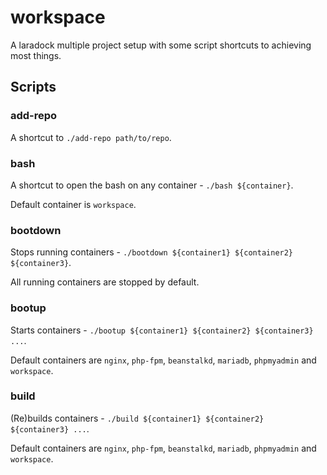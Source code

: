 # workspace
A laradock multiple project setup with some script shortcuts to achieving most things.

## Scripts

### add-repo

A shortcut to `./add-repo path/to/repo`.

### bash

A shortcut to open the bash on any container - `./bash ${container}`.

Default container is `workspace`.

### bootdown

Stops running containers - `./bootdown ${container1} ${container2} ${container3}`.

All running containers are stopped by default.

### bootup

Starts containers - `./bootup ${container1} ${container2} ${container3} ...`.

Default containers are `nginx`, `php-fpm`, `beanstalkd`, `mariadb`, `phpmyadmin` and `workspace`.

### build

(Re)builds containers - `./build ${container1} ${container2} ${container3} ...`.

Default containers are `nginx`, `php-fpm`, `beanstalkd`, `mariadb`, `phpmyadmin` and `workspace`.
